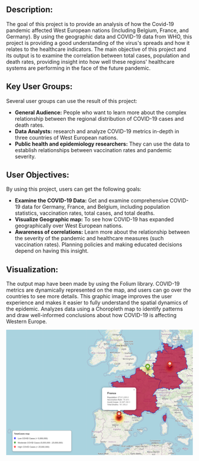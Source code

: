 ## Description:
The goal of this project is to provide an analysis of how the Covid-19 pandemic affected West European nations (Including Belgium, France, and Germany). By using the geographic data and COVID-19 data from WHO, this project is providing a good understanding of the virus's spreads and how it relates to the healthcare indicators.
The main objective of this project and its output is to examine the correlation between total cases, population and death rates, providing insight into how well these regions' healthcare systems are performing in the face of the future pandemic.



## Key User Groups:
Several user groups can use the result of this project:
- **General Audience:** People who want to learn more about the complex relationship between the regional distribution of COVID-19 cases and death rates.
- **Data Analysts:** research and analyze COVID-19 metrics in-depth in three countries of West European nations.
- **Public health and epidemiology researchers:** They can use the data to establish relationships between vaccination rates and pandemic severity.


## User Objectives:
By using this project, users can get the following goals:
- **Examine the COVID-19 Data:** Get and examine comprehensive COVID-19 data for Germany, France, and Belgium, including population statistics, vaccination rates, total cases, and total deaths.
- **Visualize Geographic map:** To see how COVID-19 has expanded geographically over West European nations.
- **Awareness of correlations:** Learn more about the relationship between the severity of the pandemic and healthcare measures (such vaccination rates). Planning policies and making educated decisions depend on having this insight.



## Visualization:
The output map have been made by using the Folium library. COVID-19 metrics are dynamically represented on the map, and users can go over the countries to see more details. This graphic image improves the user experience and makes it easier to fully understand the spatial dynamics of the epidemic.
Analyzes data using a Choropleth map to identify patterns and draw well-informed conclusions about how COVID-19 is affecting Western Europe.


![Choropleth Map](map-output.png)

